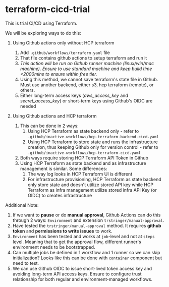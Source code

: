 # terraform-cicd-trial
This is trial CI/CD using Terraform.

We will be exploring ways to do this:

1. Using Github actions only without HCP terraform
   1. Add `.github/workflows/terraform.yaml` file
   2. That file contains github actions to setup terraform and run it
   3. *This action will be run on Github runner machine (linux/win/mac machine). Ensure to use standard machine and keep build time <2000mins to ensure within free tier.*
   4. Using this method, we cannot save terraform's state file in Github. Must use another backend, either s3, hcp terraform (remote), or others.
   5. Either long-term access keys (*aws_access_key* and *secret_access_key*) or short-term keys using Github's OIDC are needed

2. Using Github actions and HCP terraform
   1. This can be done in 2 ways: 
      1. Using HCP Terraform as state backend only - refer to `.github/inactive-workflows/hcp-terraform-backend-cicd.yaml`
      2. Using HCP Terraform to store state and runs the infrastructure creation, thus keeping Github only for version control - refer to `.github/inactive-workflows/hcp-terraform-cicd.yaml`
   2. Both ways require storing HCP Terraform API Token in Github
   3. Using HCP Terraform as state backend and as infrastructure management is similar. Some differences:
      1. The way log looks in HCP Terraform UI is different 
      2. For infrastructure provisioning, HCP Terraform as state backend only store state and doesn't utilize stored API key while HCP Terraform as infra management utilize stored infra API Key (or OIDC) to creates infrastructure

Additional Note:
1. If we want to **pause** or do **manual approval**, Github Actions can do this through 2 ways: `Environment` and extension `trstringer/manual-approval`.
2. Have tested the `trstringer/manual-approval` method. It requires **github token** and **permissions to write issues** to work.
3. `Environment` has been tested and works at `job`-level and not at `steps` level. Meaning that to get the approval flow, different runner's environment needs to be bootstrapped.
4. Can multiple jobs be defined in 1 workflow and 1 runner so we can skip initialization? Looks like this can be done with `container` component but need to test.
5. We can use Github OIDC to issue short-lived token access key and avoiding long-term API access keys. Ensure to configure trust relationship for both regular and environment-managed workflows.